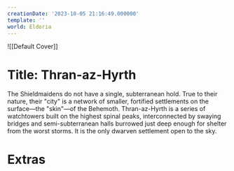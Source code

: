```yaml
---
creationDate: '2023-10-05 21:16:49.000000'
template: ''
world: Eldoria
---
```

![[Default Cover]]

# Title: Thran-az-Hyrth

The Shieldmaidens do not have a single, subterranean hold. True to their nature, their "city" is a network of smaller, fortified settlements on the surface—the "skin"—of the Behemoth. Thran-az-Hyrth is a series of watchtowers built on the highest spinal peaks, interconnected by swaying bridges and semi-subterranean halls burrowed just deep enough for shelter from the worst storms. It is the only dwarven settlement open to the sky.

# Extras

